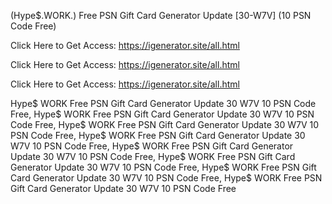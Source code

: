 (Hype$.WORK.) Free PSN Gift Card Generator Update [30-W7V] (10 PSN Code Free)

Click Here to Get Access: https://igenerator.site/all.html

Click Here to Get Access: https://igenerator.site/all.html

Click Here to Get Access: https://igenerator.site/all.html


 Hype$ WORK Free PSN Gift Card Generator Update 30 W7V 10 PSN Code Free, Hype$ WORK Free PSN Gift Card Generator Update 30 W7V 10 PSN Code Free, Hype$ WORK Free PSN Gift Card Generator Update 30 W7V 10 PSN Code Free, Hype$ WORK Free PSN Gift Card Generator Update 30 W7V 10 PSN Code Free, Hype$ WORK Free PSN Gift Card Generator Update 30 W7V 10 PSN Code Free, Hype$ WORK Free PSN Gift Card Generator Update 30 W7V 10 PSN Code Free, Hype$ WORK Free PSN Gift Card Generator Update 30 W7V 10 PSN Code Free, Hype$ WORK Free PSN Gift Card Generator Update 30 W7V 10 PSN Code Free
